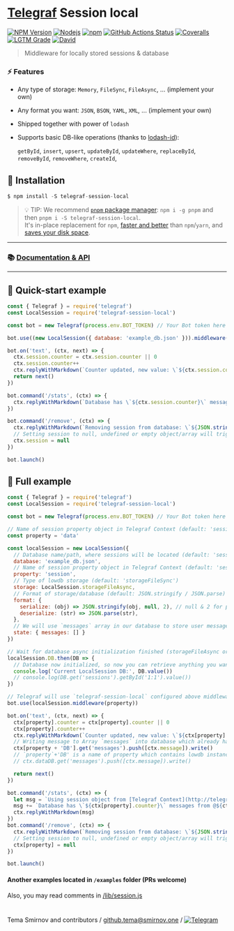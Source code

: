 # [Telegraf](https://github.com/telegraf/telegraf) Session local

[![NPM Version](https://img.shields.io/npm/v/telegraf-session-local.svg?style=flat-square)](https://www.npmjs.com/package/telegraf-session-local)
[![Nodejs](https://img.shields.io/node/v/telegraf-session-local.svg?style=flat-square)](https://www.npmjs.com/package/telegraf-session-local)
[![npm](https://img.shields.io/npm/dm/telegraf-session-local.svg?style=flat-square)](https://npmcharts.com/compare/telegraf-session-local,telegraf-session-redis,telegraf-session-mysql,telegraf-session-mongo,telegraf-session-dynamodb?interval=30)
[![GitHub Actions Status](https://img.shields.io/github/workflow/status/RealSpeaker/telegraf-session-local/CI?style=flat-square)](https://github.com/RealSpeaker/telegraf-session-local/actions)
[![Coveralls](https://img.shields.io/coveralls/github/RealSpeaker/telegraf-session-local/master.svg?style=flat-square)](https://coveralls.io/github/RealSpeaker/telegraf-session-local?branch=master)
[![LGTM Grade](https://img.shields.io/lgtm/grade/javascript/g/RealSpeaker/telegraf-session-local.svg?style=flat-square&?logo=lgtm&logoWidth=18)](https://lgtm.com/projects/g/RealSpeaker/telegraf-session-local/context:javascript)
[![David](https://img.shields.io/david/RealSpeaker/telegraf-session-local.svg?style=flat-square)](https://david-dm.org/RealSpeaker/telegraf-session-local)

> Middleware for locally stored sessions & database

### ⚡️ Features

- Any type of storage: `Memory`, `FileSync`, `FileAsync`, ... (implement your own)
- Any format you want: `JSON`, `BSON`, `YAML`, `XML`, ... (implement your own)
- Shipped together with power of `lodash`
- Supports basic DB-like operations (thanks to [lodash-id](https://github.com/typicode/lodash-id)):

  `getById`, `insert`, `upsert`, `updateById`, `updateWhere`, `replaceById`, `removeById`, `removeWhere`, `createId`,

## 🚀 Installation

```js
$ npm install -S telegraf-session-local
```

> 💡 TIP: We recommend [`pnpm` package manager](https://pnpm.io/?from=https://github.com/RealSpeaker/telegraf-session-local/): `npm i -g pnpm` and then `pnpm i -S telegraf-session-local`.  
> It's in-place replacement for `npm`, [faster and better](https://pnpm.io/benchmarks) than `npm`/`yarn`, and [saves your disk space](https://pnpm.io/motivation#saving-disk-space-and-boosting-installation-speed).
---
### 📚 [Documentation & API](http://realspeaker.github.io/telegraf-session-local/)
---
## 👀 Quick-start example

```js
const { Telegraf } = require('telegraf')
const LocalSession = require('telegraf-session-local')

const bot = new Telegraf(process.env.BOT_TOKEN) // Your Bot token here

bot.use((new LocalSession({ database: 'example_db.json' })).middleware())

bot.on('text', (ctx, next) => {
  ctx.session.counter = ctx.session.counter || 0
  ctx.session.counter++
  ctx.replyWithMarkdown(`Counter updated, new value: \`${ctx.session.counter}\``)
  return next()
})

bot.command('/stats', (ctx) => {
  ctx.replyWithMarkdown(`Database has \`${ctx.session.counter}\` messages from @${ctx.from.username || ctx.from.id}`)
})

bot.command('/remove', (ctx) => {
  ctx.replyWithMarkdown(`Removing session from database: \`${JSON.stringify(ctx.session)}\``)
  // Setting session to null, undefined or empty object/array will trigger removing it from database
  ctx.session = null
})

bot.launch()
```

## 📄 Full example

```js
const { Telegraf } = require('telegraf')
const LocalSession = require('telegraf-session-local')

const bot = new Telegraf(process.env.BOT_TOKEN) // Your Bot token here

// Name of session property object in Telegraf Context (default: 'session')
const property = 'data'

const localSession = new LocalSession({
  // Database name/path, where sessions will be located (default: 'sessions.json')
  database: 'example_db.json',
  // Name of session property object in Telegraf Context (default: 'session')
  property: 'session',
  // Type of lowdb storage (default: 'storageFileSync')
  storage: LocalSession.storageFileAsync,
  // Format of storage/database (default: JSON.stringify / JSON.parse)
  format: {
    serialize: (obj) => JSON.stringify(obj, null, 2), // null & 2 for pretty-formatted JSON
    deserialize: (str) => JSON.parse(str),
  },
  // We will use `messages` array in our database to store user messages using exported lowdb instance from LocalSession via Telegraf Context
  state: { messages: [] }
})

// Wait for database async initialization finished (storageFileAsync or your own asynchronous storage adapter)
localSession.DB.then(DB => {
  // Database now initialized, so now you can retrieve anything you want from it
  console.log('Current LocalSession DB:', DB.value())
  // console.log(DB.get('sessions').getById('1:1').value())
})

// Telegraf will use `telegraf-session-local` configured above middleware with overrided `property` value: `data`, instead of `session`
bot.use(localSession.middleware(property))

bot.on('text', (ctx, next) => {
  ctx[property].counter = ctx[property].counter || 0
  ctx[property].counter++
  ctx.replyWithMarkdown(`Counter updated, new value: \`${ctx[property].counter}\``)
  // Writing message to Array `messages` into database which already has sessions Array
  ctx[property + 'DB'].get('messages').push([ctx.message]).write()
  // `property`+'DB' is a name of property which contains lowdb instance, default = `sessionDB`, in current example = `dataDB`
  // ctx.dataDB.get('messages').push([ctx.message]).write()

  return next()
})

bot.command('/stats', (ctx) => {
  let msg = `Using session object from [Telegraf Context](http://telegraf.js.org/context.html) (\`ctx\`), named \`${property}\`\n`
  msg += `Database has \`${ctx[property].counter}\` messages from @${ctx.from.username || ctx.from.id}`
  ctx.replyWithMarkdown(msg)
})
bot.command('/remove', (ctx) => {
  ctx.replyWithMarkdown(`Removing session from database: \`${JSON.stringify(ctx[property])}\``)
  // Setting session to null, undefined or empty object/array will trigger removing it from database
  ctx[property] = null
})

bot.launch()
```

#### Another examples located in `/examples` folder (PRs welcome)
Also, you may read comments in  [/lib/session.js](https://github.com/RealSpeaker/telegraf-session-local/blob/master/lib/session.js)

#

Tema Smirnov and contributors / <github.tema@smirnov.one> / [![Telegram](https://img.shields.io/badge/%F0%9F%92%AC%20Telegram-%40TemaSM-blue.svg)](https://goo.gl/YeV4gk)
